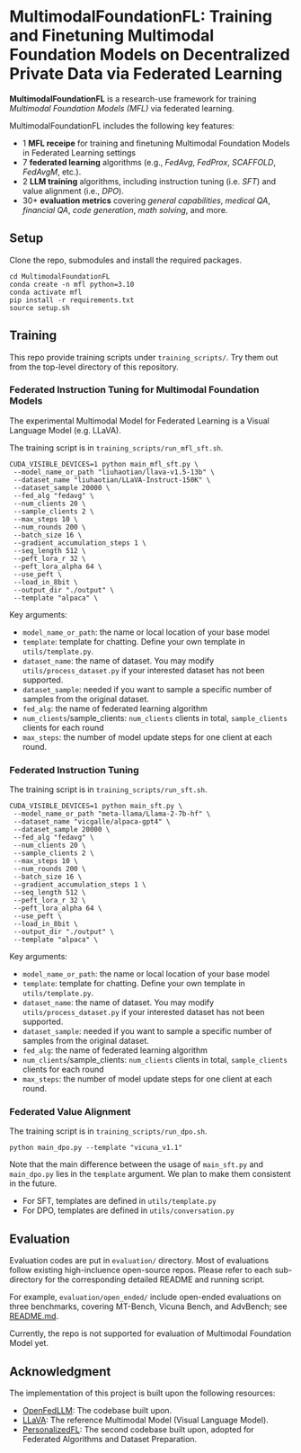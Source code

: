 # MultimodalFoundationFL: Training and Finetuning Multimodal Foundation Models on Decentralized Private Data via Federated Learning

**MultimodalFoundationFL** is a research-use framework for training *Multimodal Foundation Models (MFL)* via federated learning.

MultimodalFoundationFL includes the following key features:
- 1 **MFL receipe** for training and finetuning Multimodal Foundation Models in Federated Learning settings
- 7 **federated learning** algorithms (e.g., *FedAvg*, *FedProx*, *SCAFFOLD*, *FedAvgM*, etc.).
- 2 **LLM training** algorithms, including instruction tuning (i.e. *SFT*) and value alignment (i.e., *DPO*).
- 30+ **evaluation metrics** covering *general capabilities*, *medical QA*, *financial QA*, *code generation*, *math solving*, and more.

## Setup

Clone the repo, submodules and install the required packages.

```
cd MultimodalFoundationFL
conda create -n mfl python=3.10
conda activate mfl
pip install -r requirements.txt
source setup.sh
```

## Training

This repo provide training scripts under `training_scripts/`. Try them out from the top-level directory of this repository.

### Federated Instruction Tuning for Multimodal Foundation Models

The experimental Multimodal Model for Federated Learning is a Visual Language Model (e.g. LLaVA).

The training script is in `training_scripts/run_mfl_sft.sh`.

```
CUDA_VISIBLE_DEVICES=1 python main_mfl_sft.py \
 --model_name_or_path "liuhaotian/llava-v1.5-13b" \
 --dataset_name "liuhaotian/LLaVA-Instruct-150K" \
 --dataset_sample 20000 \
 --fed_alg "fedavg" \
 --num_clients 20 \
 --sample_clients 2 \
 --max_steps 10 \
 --num_rounds 200 \
 --batch_size 16 \
 --gradient_accumulation_steps 1 \
 --seq_length 512 \
 --peft_lora_r 32 \
 --peft_lora_alpha 64 \
 --use_peft \
 --load_in_8bit \
 --output_dir "./output" \
 --template "alpaca" \
```

Key arguments:

- `model_name_or_path`: the name or local location of your base model
- `template`: template for chatting. Define your own template in `utils/template.py`.
- `dataset_name`: the name of dataset. You may modify `utils/process_dataset.py` if your interested dataset has not been supported.
- `dataset_sample`: needed if you want to sample a specific number of samples from the original dataset.
- `fed_alg`: the name of federated learning algorithm
- `num_clients`/sample_clients: `num_clients` clients in total, `sample_clients` clients for each round
- `max_steps`: the number of model update steps for one client at each round.

### Federated Instruction Tuning

The training script is in `training_scripts/run_sft.sh`.

```
CUDA_VISIBLE_DEVICES=1 python main_sft.py \
 --model_name_or_path "meta-llama/Llama-2-7b-hf" \
 --dataset_name "vicgalle/alpaca-gpt4" \
 --dataset_sample 20000 \
 --fed_alg "fedavg" \
 --num_clients 20 \
 --sample_clients 2 \
 --max_steps 10 \
 --num_rounds 200 \
 --batch_size 16 \
 --gradient_accumulation_steps 1 \
 --seq_length 512 \
 --peft_lora_r 32 \
 --peft_lora_alpha 64 \
 --use_peft \
 --load_in_8bit \
 --output_dir "./output" \
 --template "alpaca" \
```

Key arguments:

- `model_name_or_path`: the name or local location of your base model
- `template`: template for chatting. Define your own template in `utils/template.py`.
- `dataset_name`: the name of dataset. You may modify `utils/process_dataset.py` if your interested dataset has not been supported.
- `dataset_sample`: needed if you want to sample a specific number of samples from the original dataset.
- `fed_alg`: the name of federated learning algorithm
- `num_clients`/sample_clients: `num_clients` clients in total, `sample_clients` clients for each round
- `max_steps`: the number of model update steps for one client at each round.

### Federated Value Alignment

The training script is in `training_scripts/run_dpo.sh`.

```
python main_dpo.py --template "vicuna_v1.1"
```

Note that the main difference between the usage of `main_sft.py` and `main_dpo.py` lies in the `template` argument. We plan to make them consistent in the future.
- For SFT, templates are defined in `utils/template.py`
- For DPO, templates are defined in `utils/conversation.py`

## Evaluation

Evaluation codes are put in `evaluation/` directory. Most of evaluations follow existing high-incluence open-source repos. Please refer to each sub-directory for the corresponding detailed README and running script.

For example, `evaluation/open_ended/` include open-ended evaluations on three benchmarks, covering MT-Bench, Vicuna Bench, and AdvBench; see [README.md](evaluation/open_ended/README.md).

Currently, the repo is not supported for evaluation of Multimodal Foundation Model yet.

## Acknowledgment
The implementation of this project is built upon the following resources:
- [OpenFedLLM](https://github.com/rui-ye/OpenFedLLM): The codebase built upon.
- [LLaVA](https://github.com/haotian-liu/LLaVA): The reference Multimodal Model (Visual Language Model).
- [PersonalizedFL](https://github.com/microsoft/PersonalizedFL): The second codebase built upon, adopted for Federated Algorithms and Dataset Preparation.


